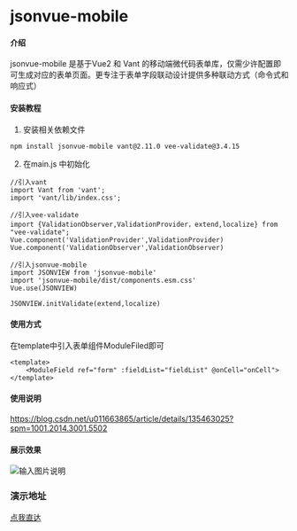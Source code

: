 # jsonvue-mobile

#### 介绍
jsonvue-mobile 是基于Vue2 和 Vant 的移动端微代码表单库，仅需少许配置即可生成对应的表单页面。更专注于表单字段联动设计提供多种联动方式（命令式和响应式）

#### 安装教程

1.  安装相关依赖文件

```
npm install jsonvue-mobile vant@2.11.0 vee-validate@3.4.15
```

2.  在main.js 中初始化

```
//引入vant
import Vant from 'vant';
import 'vant/lib/index.css';

//引入vee-validate
import {ValidationObserver,ValidationProvider，extend,localize} from "vee-validate";
Vue.component('ValidationProvider',ValidationProvider)
Vue.component('ValidationObserver',ValidationObserver)

//引入jsonvue-mobile
import JSONVIEW from 'jsonvue-mobile'
import 'jsonvue-mobile/dist/components.esm.css'
Vue.use(JSONVIEW)

JSONVIEW.initValidate(extend,localize)
```
#### 使用方式
在template中引入表单组件ModuleFiled即可

```
<template>
    <ModuleField ref="form" :fieldList="fieldList" @onCell="onCell">
</template>
```

#### 使用说明
https://blog.csdn.net/u011663865/article/details/135463025?spm=1001.2014.3001.5502

#### 展示效果
![输入图片说明](jsonvue-mobile-demo.gif)

### 演示地址
[点我直达](http://121.37.220.165:8080/jsonvue)
